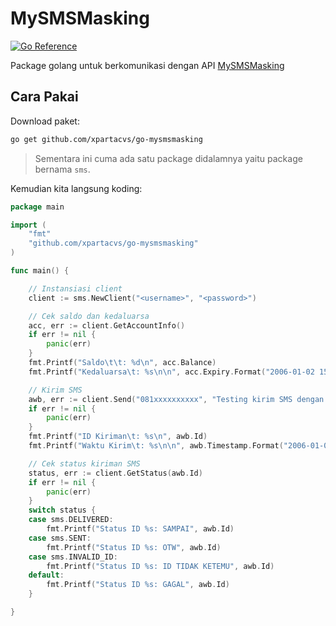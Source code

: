# MySMSMasking

[![Go Reference](https://pkg.go.dev/badge/github.com/xpartacvs/go-mysmsmasking.svg)](https://pkg.go.dev/github.com/xpartacvs/go-mysmsmasking)

Package golang untuk berkomunikasi dengan API [MySMSMasking](https://mysmsmasking.com/)

## Cara Pakai

Download paket:

```bash
go get github.com/xpartacvs/go-mysmsmasking
```

>Sementara ini cuma ada satu package didalamnya yaitu package bernama `sms`.

Kemudian kita langsung koding:

```go
package main

import (
    "fmt"
    "github.com/xpartacvs/go-mysmsmasking"
)

func main() {

    // Instansiasi client
    client := sms.NewClient("<username>", "<password>")

    // Cek saldo dan kedaluarsa
    acc, err := client.GetAccountInfo()
    if err != nil {
        panic(err)
    }
    fmt.Printf("Saldo\t\t: %d\n", acc.Balance)
    fmt.Printf("Kedaluarsa\t: %s\n\n", acc.Expiry.Format("2006-01-02 15:04:05 MST"))

    // Kirim SMS
    awb, err := client.Send("081xxxxxxxxxx", "Testing kirim SMS dengan package github.com/xpartacvs/go-mysmsmasking")
    if err != nil {
        panic(err)
    }
    fmt.Printf("ID Kiriman\t: %s\n", awb.Id)
    fmt.Printf("Waktu Kirim\t: %s\n\n", awb.Timestamp.Format("2006-01-02 15:04:05 MST"))

    // Cek status kiriman SMS
    status, err := client.GetStatus(awb.Id)
    if err != nil {
        panic(err)
    }
    switch status {
    case sms.DELIVERED:
        fmt.Printf("Status ID %s: SAMPAI", awb.Id)
    case sms.SENT:
        fmt.Printf("Status ID %s: OTW", awb.Id)
    case sms.INVALID_ID:
        fmt.Printf("Status ID %s: ID TIDAK KETEMU", awb.Id)
    default:
        fmt.Printf("Status ID %s: GAGAL", awb.Id)
    }

}
```
